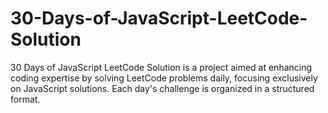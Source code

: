 # 30-Days-of-JavaScript-LeetCode-Solution
30 Days of JavaScript LeetCode Solution is a project aimed at enhancing coding expertise by solving LeetCode problems daily, focusing exclusively on JavaScript solutions. Each day's challenge is organized in a structured format.
